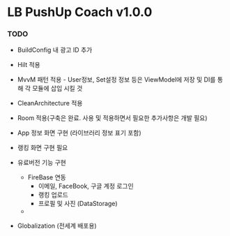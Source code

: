 # LB PushUp Coach v1.0.0

### TODO
- BuildConfig 내 광고 ID 추가
- Hilt 적용
- MvvM 패턴 적용 - User정보, Set설정 정보 등은 ViewModel에 저장 및 DI를 통해 각 모듈에 삽입 시킬 것
- CleanArchitecture 적용
- Room 적용(구축은 완료. 사용 및 적용하면서 필요한 추가사항은 개발 필요)

- App 정보 화면 구현 (라이브러리 정보 표기 포함)
- 랭킹 화면 구현 필요
- 유료버전 기능 구현
    - FireBase 연동
        - 이메일, FaceBook, 구글 계정 로그인
        - 랭킹 업로드
        - 프로필 및 사진 (DataStorage)
    - 
    
- Globalization (전세계 배포용)